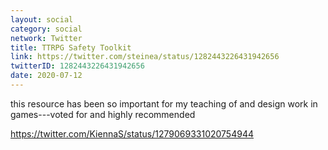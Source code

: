 ```yaml
---
layout: social
category: social
network: Twitter
title: TTRPG Safety Toolkit
link: https://twitter.com/steinea/status/1282443226431942656
twitterID: 1282443226431942656
date: 2020-07-12
---
```


this resource has been so important for my teaching of and design work in games---voted for and highly recommended

<https://twitter.com/KiennaS/status/1279069331020754944>
